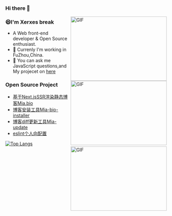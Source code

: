 ### Hi there 👋

<!--
**Miayawlr/MiayaWlr** is a ✨ _special_ ✨ repository because its `README.md` (this file) appears on your GitHub profile.
-->

<img align="right" alt="GIF" width = "300" height = "200" src="https://user-images.githubusercontent.com/52351095/104394534-c76ec680-5581-11eb-9701-07d1aa7118b9.gif" />
<img align="right" alt="GIF"  width = "300" height = "200" src="https://user-images.githubusercontent.com/52351095/103271953-8f4e7c00-49f6-11eb-83fe-deedfb4f0f3d.gif" />

### 😄I'm Xerxes break
- A  Web front-end developer & Open Source enthusiast.
- 🌸 Currenly I'm working in FuZhou,China.
- 💬 You can ask me JavaScript questions,and My projecet on [here](mailto:812137533@qq.com)

### Open Source Project
- [基于Next.jsSSR渲染静态博客Mia.bio](https://github.com/Risyen/Mia.bio)
- [博客安装工具Mia-bio-installer](https://github.com/Risyen/bio-installer)
- [博客diff更新工具Mia-update](https://github.com/Risyen/mia.bio-update)
- [eslint个人向配置](https://github.com/Miayawlr/eslint-config-kagura)

[![Top Langs](https://github-readme-stats.vercel.app/api/top-langs/?username=XeryYue&hide=css,html,less,vue)](https://github.com/XeryYue/github-readme-stats)
<img align="right" alt="GIF"  width = "300" height = "200" src="https://user-images.githubusercontent.com/52351095/103272262-5c58b800-49f7-11eb-8761-8bf5f283835f.gif" />
